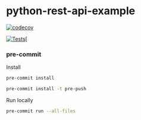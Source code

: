 # python-rest-api-example

[![codecov](https://codecov.io/gh/agrojas/python-rest-api-example/branch/develop/graph/badge.svg?token=W1W08VMUSX)](https://codecov.io/gh/agrojas/python-rest-api-example)

[![Tests](https://github.com/agrojas/python-rest-api-example/actions/workflows/tests.yml/badge.svg)](https://github.com/agrojas/python-rest-api-example/actions/workflows/tests.yml)[



### pre-commit

Install

``` bash
pre-commit install

pre-commit install -t pre-push
```

Run locally
``` bash
pre-commit run --all-files
```